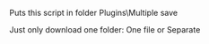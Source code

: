 Puts this script in folder Plugins\Multiple save

Just only download one folder:
One file or Separate
